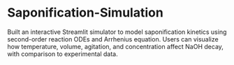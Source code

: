 # Saponification-Simulation
Built an interactive Streamlit simulator to model saponification kinetics using second-order reaction ODEs and Arrhenius equation. Users can visualize how temperature, volume, agitation, and concentration affect NaOH decay, with comparison to experimental data.
